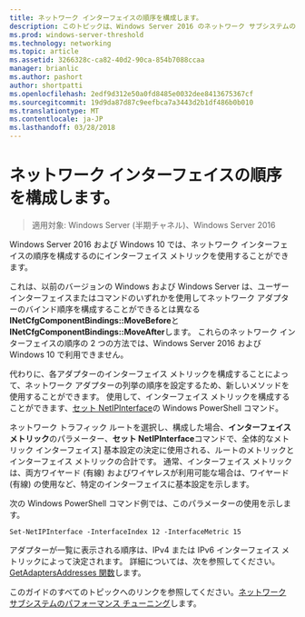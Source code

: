 ```yaml
---
title: ネットワーク インターフェイスの順序を構成します。
description: このトピックは、Windows Server 2016 のネットワーク サブシステムのパフォーマンス チューニング ガイドの一部です。
ms.prod: windows-server-threshold
ms.technology: networking
ms.topic: article
ms.assetid: 3266328c-ca82-40d2-90ca-854b7088ccaa
manager: brianlic
ms.author: pashort
author: shortpatti
ms.openlocfilehash: 2edf9d312e50a0fd8485e0032dee8413675367cf
ms.sourcegitcommit: 19d9da87d87c9eefbca7a3443d2b1df486b0b010
ms.translationtype: MT
ms.contentlocale: ja-JP
ms.lasthandoff: 03/28/2018
---
```

# <a name="configure-the-order-of-network-interfaces"></a>ネットワーク インターフェイスの順序を構成します。

>適用対象: Windows Server (半期チャネル)、Windows Server 2016

Windows Server 2016 および Windows 10 では、ネットワーク インターフェイスの順序を構成するのにインターフェイス メトリックを使用することができます。

これは、以前のバージョンの Windows および Windows Server は、ユーザー インターフェイスまたはコマンドのいずれかを使用してネットワーク アダプターのバインド順序を構成することができるとは異なる**INetCfgComponentBindings::MoveBefore**と**INetCfgComponentBindings::MoveAfter**します。 これらのネットワーク インターフェイスの順序の 2 つの方法では、Windows Server 2016 および Windows 10 で利用できません。

代わりに、各アダプターのインターフェイス メトリックを構成することによって、ネットワーク アダプターの列挙の順序を設定するため、新しいメソッドを使用することができます。 使用して、インターフェイス メトリックを構成することができます、[セット NetIPInterface](https://docs.microsoft.com/en-us/powershell/module/nettcpip/set-netipinterface)の Windows PowerShell コマンド。

ネットワーク トラフィック ルートを選択し、構成した場合、**インターフェイス メトリック**のパラメーター、**セット NetIPInterface**コマンドで、全体的なメトリック インターフェイス] 基本設定の決定に使用される、ルートのメトリックとインターフェイス メトリックの合計です。 通常、インターフェイス メトリックは、両方ワイヤード (有線) およびワイヤレスが利用可能な場合は、ワイヤード (有線) の使用など、特定のインターフェイスに基本設定を示します。

次の Windows PowerShell コマンド例では、このパラメーターの使用を示します。

    Set-NetIPInterface -InterfaceIndex 12 -InterfaceMetric 15

アダプターが一覧に表示される順序は、IPv4 または IPv6 インターフェイス メトリックによって決定されます。  詳細については、次を参照してください。[GetAdaptersAddresses 関数](https://msdn.microsoft.com/library/windows/desktop/aa365915%28v=vs.85%29.aspx?f=255&MSPPError=-2147217396)します。

このガイドのすべてのトピックへのリンクを参照してください。[ネットワーク サブシステムのパフォーマンス チューニング](net-sub-performance-top.md)します。
